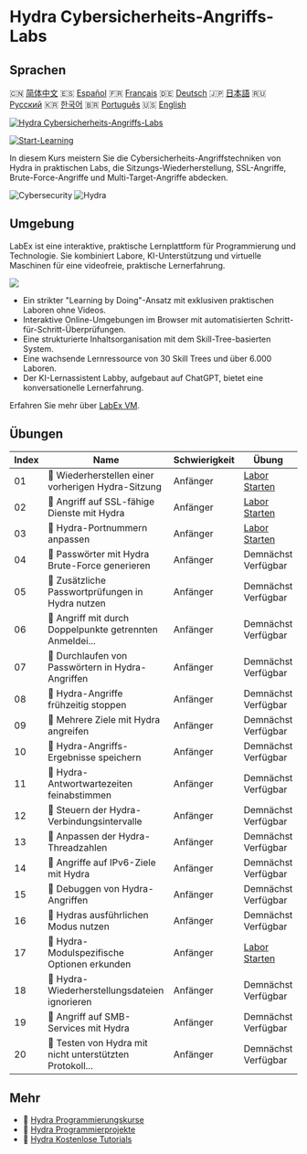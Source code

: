 # Hydra Cybersicherheits-Angriffs-Labs

## Sprachen

🇨🇳 [简体中文](README_zh.md) 🇪🇸 [Español](README_es.md) 🇫🇷 [Français](README_fr.md) 🇩🇪 [Deutsch](README_de.md) 🇯🇵 [日本語](README_ja.md) 🇷🇺 [Русский](README_ru.md) 🇰🇷 [한국어](README_ko.md) 🇧🇷 [Português](README_pt.md) 🇺🇸 [English](README.md) 

[![Hydra Cybersicherheits-Angriffs-Labs](https://cover-creator.labex.io/hydra-cybersecurity-attack-labs.png?lang=de)](https://labex.io/de/courses/hydra-cybersecurity-attack-labs)

[![Start-Learning](https://img.shields.io/badge/Start-Learning-whitesmoke?style=for-the-badge)](https://labex.io/de/courses/hydra-cybersecurity-attack-labs)

In diesem Kurs meistern Sie die Cybersicherheits-Angriffstechniken von Hydra in praktischen Labs, die Sitzungs-Wiederherstellung, SSL-Angriffe, Brute-Force-Angriffe und Multi-Target-Angriffe abdecken.

![Cybersecurity](https://img.shields.io/badge/Cybersecurity-whitesmoke?style=for-the-badge&logo=cybersecurity)
![Hydra](https://img.shields.io/badge/Hydra-whitesmoke?style=for-the-badge&logo=hydra)


## Umgebung

LabEx ist eine interaktive, praktische Lernplattform für Programmierung und Technologie. Sie kombiniert Labore, KI-Unterstützung und virtuelle Maschinen für eine videofreie, praktische Lernerfahrung.

![](https://tutorial-screenshot.getvm.io/images/vm-1725247253.png)

- Ein strikter "Learning by Doing"-Ansatz mit exklusiven praktischen Laboren ohne Videos.
- Interaktive Online-Umgebungen im Browser mit automatisierten Schritt-für-Schritt-Überprüfungen.
- Eine strukturierte Inhaltsorganisation mit dem Skill-Tree-basierten System.
- Eine wachsende Lernressource von 30 Skill Trees und über 6.000 Laboren.
- Der KI-Lernassistent Labby, aufgebaut auf ChatGPT, bietet eine konversationelle Lernerfahrung.

Erfahren Sie mehr über [LabEx VM](https://support.labex.io/using-labex/virtual-machine).

## Übungen

|   Index | Name                                                     | Schwierigkeit   | Übung                                                                                                                         |
|---------|----------------------------------------------------------|-----------------|-------------------------------------------------------------------------------------------------------------------------------|
|      01 | 📖 Wiederherstellen einer vorherigen Hydra-Sitzung       | Anfänger        | <a target='_blank' href='https://labex.io/de/tutorials/hydra-restore-a-previous-hydra-session-550772'>Labor Starten</a>       |
|      02 | 📖 Angriff auf SSL-fähige Dienste mit Hydra              | Anfänger        | <a target='_blank' href='https://labex.io/de/tutorials/hydra-attack-ssl-enabled-services-with-hydra-550762'>Labor Starten</a> |
|      03 | 📖 Hydra-Portnummern anpassen                            | Anfänger        | <a target='_blank' href='https://labex.io/de/tutorials/hydra-customize-hydra-port-numbers-550765'>Labor Starten</a>           |
|      04 | 📖 Passwörter mit Hydra Brute-Force generieren           | Anfänger        | Demnächst Verfügbar                                                                                                           |
|      05 | 📖 Zusätzliche Passwortprüfungen in Hydra nutzen         | Anfänger        | Demnächst Verfügbar                                                                                                           |
|      06 | 📖 Angriff mit durch Doppelpunkte getrennten Anmeldei... | Anfänger        | Demnächst Verfügbar                                                                                                           |
|      07 | 📖 Durchlaufen von Passwörtern in Hydra-Angriffen        | Anfänger        | Demnächst Verfügbar                                                                                                           |
|      08 | 📖 Hydra-Angriffe frühzeitig stoppen                     | Anfänger        | Demnächst Verfügbar                                                                                                           |
|      09 | 📖 Mehrere Ziele mit Hydra angreifen                     | Anfänger        | Demnächst Verfügbar                                                                                                           |
|      10 | 📖 Hydra-Angriffs-Ergebnisse speichern                   | Anfänger        | Demnächst Verfügbar                                                                                                           |
|      11 | 📖 Hydra-Antwortwartezeiten feinabstimmen                | Anfänger        | Demnächst Verfügbar                                                                                                           |
|      12 | 📖 Steuern der Hydra-Verbindungsintervalle               | Anfänger        | Demnächst Verfügbar                                                                                                           |
|      13 | 📖 Anpassen der Hydra-Threadzahlen                       | Anfänger        | Demnächst Verfügbar                                                                                                           |
|      14 | 📖 Angriffe auf IPv6-Ziele mit Hydra                     | Anfänger        | Demnächst Verfügbar                                                                                                           |
|      15 | 📖 Debuggen von Hydra-Angriffen                          | Anfänger        | Demnächst Verfügbar                                                                                                           |
|      16 | 📖 Hydras ausführlichen Modus nutzen                     | Anfänger        | Demnächst Verfügbar                                                                                                           |
|      17 | 📖 Hydra-Modulspezifische Optionen erkunden              | Anfänger        | <a target='_blank' href='https://labex.io/de/tutorials/hydra-explore-hydra-module-specific-options-550767'>Labor Starten</a>  |
|      18 | 📖 Hydra-Wiederherstellungsdateien ignorieren            | Anfänger        | Demnächst Verfügbar                                                                                                           |
|      19 | 📖 Angriff auf SMB-Services mit Hydra                    | Anfänger        | Demnächst Verfügbar                                                                                                           |
|      20 | 📖 Testen von Hydra mit nicht unterstützten Protokoll... | Anfänger        | Demnächst Verfügbar                                                                                                           |

## Mehr

- 🔗 [Hydra Programmierungskurse](https://github.com/labex-labs/awesome-programming-courses)
- 🔗 [Hydra Programmierprojekte](https://github.com/labex-labs/awesome-programming-projects)
- 🔗 [Hydra Kostenlose Tutorials](https://github.com/labex-labs/hydra-free-tutorials)

